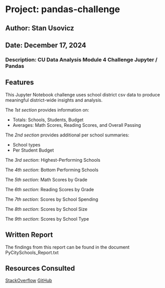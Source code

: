 # Project: pandas-challenge
## Author: Stan Usovicz 
## Date: December 17, 2024 

### Description: CU Data Analysis Module 4 Challenge Jupyter / Pandas

**Features**
---

This Jupyter Notebook challenge uses school district csv data to produce meaningful district-wide insights and analysis.

The *1st section* provides information on: 

* Totals: Schools, Students, Budget
* Averages: Math Scores, Reading Scores, and Overall Passing

The *2nd section* provides additional per school summaries: 

* School types
* Per Student Budget

The *3rd section*: Highest-Performing Schools 

The *4th section*: Bottom Performing Schools 

The *5th section*: Math Scores by Grade

The *6th section*: Reading Scores by Grade

The *7th section*: Scores by School Spending

The *8th section*: Scores by School Size

The *9th section*: Scores by School Type

**Written Report**
---

The findings from this report can be found in the document PyCitySchools_Report.txt

**Resources Consulted**
---

[StackOverflow](https://github.com/pandas-dev/pandas/issues/32463)
[GitHub](https://github.com/pandas-dev/pandas/issues/32463)

